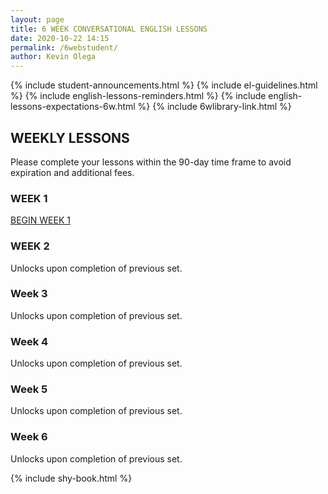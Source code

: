```yaml
--- 
layout: page
title: 6 WEEK CONVERSATIONAL ENGLISH LESSONS
date: 2020-10-22 14:15
permalink: /6webstudent/ 
author: Kevin Olega 
--- 
```

{% include student-announcements.html %}
{% include el-guidelines.html %}
{% include english-lessons-reminders.html %}
{% include english-lessons-expectations-6w.html %}
{% include 6wlibrary-link.html %}

## WEEKLY LESSONS

Please complete your lessons within the 90-day time frame to avoid expiration and additional fees.

### WEEK 1

<a href="https://callcentertrainingtips.com/6webw1-hatch/" class="button focus">BEGIN WEEK 1</a>

### WEEK 2

Unlocks upon completion of previous set.

### Week 3

Unlocks upon completion of previous set.

### Week 4

Unlocks upon completion of previous set.

### Week 5

Unlocks upon completion of previous set.

### Week 6

Unlocks upon completion of previous set.

{% include shy-book.html %}